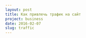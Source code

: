 ```yaml
---
layout: post
title: Как привлечь трафик на сайт
project: business
date: 2016-02-07
slug: traffic
---
```



